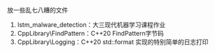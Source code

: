 放一些乱七八糟的文件

1. lstm_malware_detection：大三现代机器学习课程作业
2. CppLibrary\FindPattern：C++20 FindPattern字节码
3. CppLibrary\Logging：C++20 std::format 实现的特别简单的日志打印 